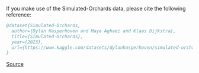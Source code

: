 If you make use of the Simulated-Orchards data, please cite the following reference:

``` bibtex 
@dataset{Simulated-Orchards,
  author={Dylan Hasperhoven and Maya Aghaei and Klaas Dijkstra},
  title={Simulated-Orchards},
  year={2023},
  url={https://www.kaggle.com/datasets/dylanhasperhoven/simulated-orchards}
}
```

[Source](https://www.kaggle.com/datasets/dylanhasperhoven/simulated-orchards)